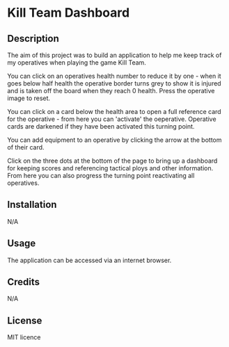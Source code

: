 # Kill Team Dashboard

## Description
The aim of this project was to build an application to help me keep track of my operatives when playing the game Kill Team.

You can click on an operatives health number to reduce it by one - when it goes below half health the operative border turns grey to show it is injured and is taken off the board when they reach 0 health. Press the operative image to reset.

You can click on a card below the health area to open a full reference card for the operative - from here you can 'activate' the oeperative. Operative cards are darkened if they have been activated this turning point.

You can add equipment to an operative by clicking the arrow at the bottom of their card.

Click on the three dots at the bottom of the page to bring up a dashboard for keeping scores and referencing tactical ploys and other information. From here you can also progress the turning point reactivating all operatives.

## Installation

N/A

## Usage

The application can be accessed via an internet browser.

## Credits

N/A

## License

MIT licence